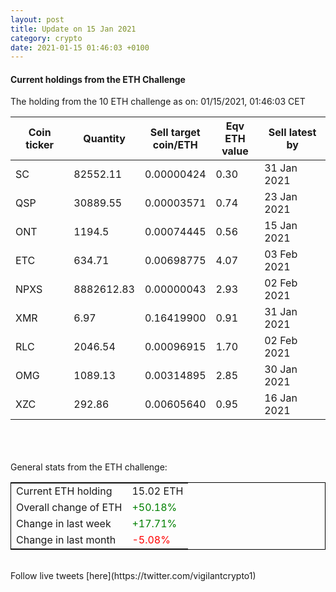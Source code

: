```yaml
---
layout: post
title: Update on 15 Jan 2021
category: crypto
date: 2021-01-15 01:46:03 +0100
---
```

<!-- Global site tag (gtag.js) - Google Analytics -->
<script async src="https://www.googletagmanager.com/gtag/js?id=UA-103831149-5"></script>
<script>
  window.dataLayer = window.dataLayer || [];
  function gtag(){dataLayer.push(arguments);}
  gtag('js', new Date());

  gtag('config', 'UA-103831149-5');
</script>


#### Current holdings from the ETH Challenge

The holding from the 10 ETH challenge as on: 01/15/2021, 01:46:03 CET

|Coin ticker|Quantity|Sell target<br>coin/ETH|Eqv ETH<br>value|Sell latest by|
|-----------|--------|-----------|-----------|--------------|
SC|82552.11|  0.00000424|0.30|31 Jan 2021|
QSP|30889.55|  0.00003571|0.74|23 Jan 2021|
ONT|1194.5|  0.00074445|0.56|15 Jan 2021|
ETC|634.71|  0.00698775|4.07|03 Feb 2021|
NPXS|8882612.83|  0.00000043|2.93|02 Feb 2021|
XMR|6.97|  0.16419900|0.91|31 Jan 2021|
RLC|2046.54|  0.00096915|1.70|02 Feb 2021|
OMG|1089.13|  0.00314895|2.85|30 Jan 2021|
XZC|292.86|  0.00605640|0.95|16 Jan 2021|

<br>
<br>
<br>
General stats from the ETH challenge:

<table style="border:1px solid black;margin-left:auto;margin-right:auto;">
	<tbody>
	<tr>
		<td>Current ETH holding</td>
		<td>     15.02 ETH</td>
	</tr>
	<tr>
		<td>Overall change of ETH</td>
		<td><font color="green">+50.18%</font></td>
	</tr>
	<tr>
		<td>Change in last week</td>
		<td><font color="green">+17.71%</font></td>
	</tr>
	<tr>
		<td>Change in last month</td>
		<td><font color="red">-5.08%</font></td>
	</tr>
	</tbody>
</table>

<br>
Follow live tweets [here](https://twitter.com/vigilantcrypto1)
<br>
<br>